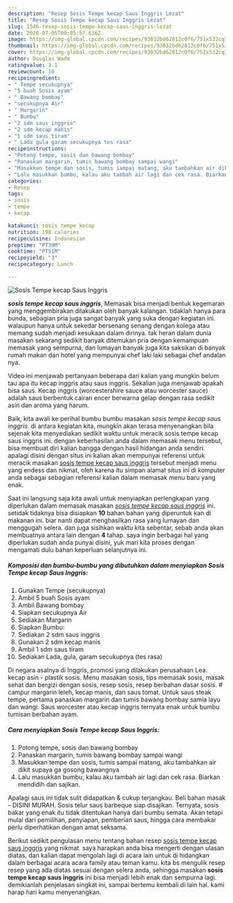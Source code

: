 ```yaml
---
description: "Resep Sosis Tempe kecap Saus Inggris Lezat"
title: "Resep Sosis Tempe kecap Saus Inggris Lezat"
slug: 1546-resep-sosis-tempe-kecap-saus-inggris-lezat
date: 2020-07-05T00:05:57.636Z
image: https://img-global.cpcdn.com/recipes/93032bd62812c0f6/751x532cq70/sosis-tempe-kecap-saus-inggris-foto-resep-utama.jpg
thumbnail: https://img-global.cpcdn.com/recipes/93032bd62812c0f6/751x532cq70/sosis-tempe-kecap-saus-inggris-foto-resep-utama.jpg
cover: https://img-global.cpcdn.com/recipes/93032bd62812c0f6/751x532cq70/sosis-tempe-kecap-saus-inggris-foto-resep-utama.jpg
author: Douglas Wade
ratingvalue: 3.1
reviewcount: 10
recipeingredient:
- " Tempe secukupnya"
- "5 buah Sosis ayam"
- " Bawang bombay"
- "secukupnya Air"
- " Margarin"
- " Bumbu"
- "2 sdm saus inggris"
- "2 sdm kecap manis"
- "1 sdm saus tiram"
- " Lada gula garam secukupnya tes rasa"
recipeinstructions:
- "Potong tempe, sosis dan bawang bombay"
- "Panaskan margarin, tumis bawang bombay sampai wangi"
- "Masukkan tempe dan sosis, tumis sampai matang, aku tambahkan air dikit supaya ga gosong bawangnya"
- "Lalu masukkan bumbu, kalau aku tambah air lagi dan cek rasa. Biarkan mendidih dan sajikan."
categories:
- Resep
tags:
- sosis
- tempe
- kecap

katakunci: sosis tempe kecap 
nutrition: 198 calories
recipecuisine: Indonesian
preptime: "PT39M"
cooktime: "PT51M"
recipeyield: "3"
recipecategory: Lunch

---
```



![Sosis Tempe kecap Saus Inggris](https://img-global.cpcdn.com/recipes/93032bd62812c0f6/751x532cq70/sosis-tempe-kecap-saus-inggris-foto-resep-utama.jpg)

<b><i>sosis tempe kecap saus inggris</i></b>, Memasak bisa menjadi bentuk kegemaran yang menggembirakan dilakukan oleh banyak kalangan. tidaklah hanya para bunda, sebagian pria juga sangat banyak yang suka dengan kegiatan ini. walaupun hanya untuk sekedar bersenang senang dengan kolega atau memang sudah menjadi kesukaan dalam dirinya. tak heran dalam dunia masakan sekarang sedikit banyak ditemukan pria dengan kemampuan memasak yang sempurna, dan lumayan banyak juga kita saksikan di banyak rumah makan dan hotel yang mempunyai chef laki laki sebagai chef andalan nya.

Video ini menjawab pertanyaan beberapa dari kalian yang mungkin belum tau apa itu kecap inggris atau saus inggris. Sekalian juga menjawab apakah bisa saus. Kecap inggris (worcestershire sauce atau worcester sauce) adalah saus berbentuk cairan encer berwarna gelap dengan rasa sedikit asin dan aroma yang harum.

Baik, kita awali ke perihal bumbu bumbu masakan <i>sosis tempe kecap saus inggris</i>. di antara kegiatan kita, mungkin akan terasa menyenangkan bila sejenak kita menyediakan sedikit waktu untuk meracik sosis tempe kecap saus inggris ini. dengan keberhasilan anda dalam memasak menu tersebut, bisa membuat diri kalian bangga dengan hasil hidangan anda sendiri. apalagi disini dengan situs ini kalian akan mempunyai referensi untuk meracik masakan <u>sosis tempe kecap saus inggris</u> tersebut menjadi menu yang endess dan nikmat, oleh karena itu simpan alamat situs ini di komputer anda sebagai sebagian referensi kalian dalam memasak menu baru yang enak.


Saat ini langsung saja kita awali untuk menyiapkan perlengkapan yang diperlukan dalam memasak masakan <u><i>sosis tempe kecap saus inggris</i></u> ini. setidak tidaknya bisa disiapkan <b>10</b> bahan bahan yang diperuntuk kan di makanan ini. biar nanti dapat menghasilkan rasa yang lumayan dan menggugah selera. dan juga sisihkan waktu kita sebentar, sebab anda akan membuatnya antara lain dengan <b>4</b> tahap. saya ingin berbagai hal yang diperlukan sudah anda punyai disini, yuk mari kita proses dengan mengamati dulu bahan keperluan selanjutnya ini.

<!--inarticleads1-->

##### Komposisi dan bumbu-bumbu yang dibutuhkan dalam menyiapkan Sosis Tempe kecap Saus Inggris:

1. Gunakan  Tempe (secukupnya)
1. Ambil 5 buah Sosis ayam
1. Ambil  Bawang bombay
1. Siapkan secukupnya Air
1. Sediakan  Margarin
1. Siapkan  Bumbu:
1. Sediakan 2 sdm saus inggris
1. Gunakan 2 sdm kecap manis
1. Ambil 1 sdm saus tiram
1. Sediakan  Lada, gula, garam secukupnya (tes rasa)


Di negara asalnya di Inggris, promosi yang dilakukan perusahaan Lea. kecap asin - plastik sosis. Menu masakan sosis, tips memasak sosis, masak sehat dan bergizi dengan sosis, resep sosis, resep berbahan dasar sosis. # campur margarin leleh, kecap manis, dan saus tomat. Untuk saus steak tempe, pertama panaskan margarin dan tumis bawang bombay samia layu dan wangi. Saus worcester atau kecap inggris ternyata enak untuk bumbu tumisan berbahan ayam. 

<!--inarticleads2-->

##### Cara menyiapkan Sosis Tempe kecap Saus Inggris:

1. Potong tempe, sosis dan bawang bombay
1. Panaskan margarin, tumis bawang bombay sampai wangi
1. Masukkan tempe dan sosis, tumis sampai matang, aku tambahkan air dikit supaya ga gosong bawangnya
1. Lalu masukkan bumbu, kalau aku tambah air lagi dan cek rasa. Biarkan mendidih dan sajikan.


Apalagi saus ini tidak sulit didapatkan &amp; cukup terjangkau. Beli bahan masak - DISINI MURAH. Sosis telur saus barbeque siap disajikan. Ternyata, sosis bakar yang enak itu tidak ditentukan hanya dari bumbu semata. Akan tetapi mulai dari pemilihan, penyiapan, pemberian saus, hingga cara membakar perlu diperhatikan dengan amat seksama. 

Berikut sedikit pengulasan menu tentang bahan resep <u>sosis tempe kecap saus inggris</u> yang nikmat. saya harapkan anda bisa mengerti dengan ulasan diatas, dan kalian dapat mengolah lagi di acara lain untuk di hidangkan dalam berbagai acara acara family atau teman kamu. kita bs mengulik resep resep yang ada diatas sesuai dengan selera anda, sehingga masakan <b>sosis tempe kecap saus inggris</b> ini bisa menjadi lebih enak dan sempurna lagi. demikianlah penjelasan singkat ini, sampai bertemu kembali di lain hal. kami harap hari kamu menyenangkan.
